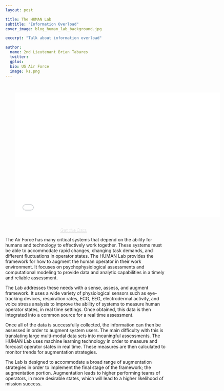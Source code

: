 ```yaml
---
layout: post

title: The HUMAN Lab 
subtitle: "Information Overload"
cover_image: blog_human_lab_background.jpg

excerpt: "Talk about information overload"

author:
  name: 2nd Lieutenant Brian Tabares 
  twitter: 
  gplus: 
  bio: US Air Force
  image: ks.png
---
```

<div style="padding: 30px;">
<iframe width="640" height="390" src="//www.youtube.com/embed/T3g9-apSDH0" frameborder="0" allowfullscreen></iframe>
</div>


<div style="width: 175px; margin-bottom: 1em; margin-left: auto; margin-right: auto;">
<style scoped>
        .button-secondary {
            color: white;
            border-radius: 4px;
            text-shadow: 0 1px 1px rgba(0, 0, 0, 0.2);
            padding: 0.5em;
 }

.button-secondary {
	background: rgb(66, 184, 221);
}

.button-xlarge {
            font-size: 125%;
}

</style>
<a href="https://drive.google.com/a/fogmine.com/?ddrp=1#folders/0B_GGwHmyCMrId1l6VVZmTjJKUGc" class="button-secondary pure-buttoni button-xlarge"><i class="fa fa-shopping-cart fa-lg"></i>Get the Data</a>
</div>


The Air Force has many critical systems that depend on the ability for humans and technology to effectively work together. These systems must be able to accommodate rapid changes, changing task demands, and different fluctuations in operator states.  The HUMAN Lab provides the framework for how to augment the human operator in their work environment.  It focuses on psychophysiological assessments and computational modeling to provide data and analytic capabilities in a timely and reliable assessment.

The Lab addresses these needs with a sense, assess, and augment framework.  It uses a wide variety of physiological sensors such as eye-tracking devices, respiration rates, ECG, EEG, electrodermal activity, and voice stress analysis to improve the ability of systems to measure human operator states, in real time settings.  Once obtained, this data is then integrated into a common source for a real time assessment.

Once all of the data is successfully collected, the information can then be assessed in order to augment system users.  The main difficulty with this is translating large multi-modal data sets into meaningful assessments.  The HUMAN Lab uses machine learning technology in order to measure and forecast operator states in real time.  These measures are then calculated to monitor trends for augmentation strategies.

The Lab is designed to accommodate a broad range of augmentation strategies in order to implement the final stage of the framework; the augmentation portion. Augmentation leads to higher performing teams of operators, in more desirable states, which will lead to a higher likelihood of mission success.  
